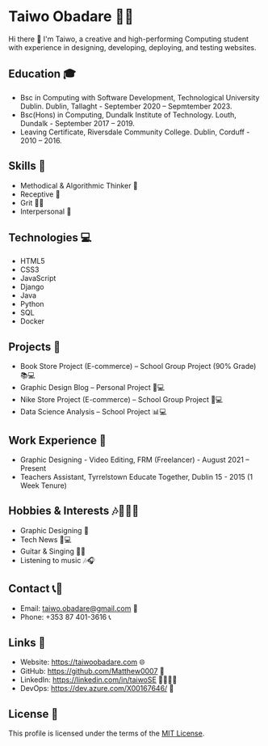 # Taiwo Obadare 👨‍💻

Hi there 👋 I'm Taiwo, a creative and high-performing Computing student with experience in designing, developing, deploying, and testing websites.

## Education 🎓

- Bsc in Computing with Software Development, Technological University Dublin. Dublin, Tallaght - September 2020 – Sepmtember 2023.
- Bsc(Hons) in Computing, Dundalk Institute of Technology. Louth, Dundalk - September 2017 – 2019.
- Leaving Certificate, Riversdale Community College. Dublin, Corduff - 2010 – 2016.

## Skills 💪

- Methodical & Algorithmic Thinker 🤔
- Receptive 🧐
- Grit 🏋️‍♂️
- Interpersonal 👥

## Technologies 💻

- HTML5
- CSS3
- JavaScript
- Django
- Java
- Python
- SQL
- Docker

## Projects 🚀

- Book Store Project (E-commerce) – School Group Project (90% Grade) 📚💻
- Graphic Design Blog – Personal Project 🎨💻
- Nike Store Project (E-commerce) – School Group Project 👟💻
- Data Science Analysis – School Project 📊💻

## Work Experience 💼

- Graphic Designing - Video Editing, FRM (Freelancer) - August 2021 – Present
- Teachers Assistant, Tyrrelstown Educate Together, Dublin 15 - 2015 (1 Week Tenure)

## Hobbies & Interests 🎶🎸📰🎨

- Graphic Designing 🎨
- Tech News 📰💻
- Guitar & Singing 🎸🎤
- Listening to music 🎶🎧

## Contact 📞📧

- Email: taiwo.obadare@gmail.com 📧
- Phone: +353 87 401-3616 📞

## Links 🔗

- Website: https://taiwoobadare.com 🌐
- GitHub: https://github.com/Matthew0007 🐙
- LinkedIn: https://linkedin.com/in/taiwoSE 👨‍👨‍👦‍👦
- DevOps: https://dev.azure.com/X00167646/ 🚀

## License 📝

This profile is licensed under the terms of the [MIT License](https://opensource.org/licenses/MIT).
